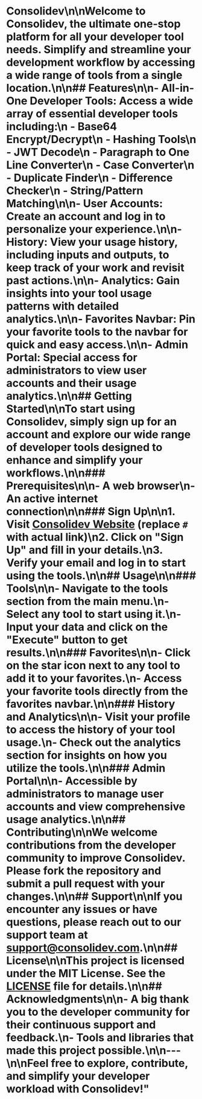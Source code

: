 
# Consolidev\n\nWelcome to Consolidev, the ultimate one-stop platform for all your developer tool needs. Simplify and streamline your development workflow by accessing a wide range of tools from a single location.\n\n## Features\n\n- **All-in-One Developer Tools**: Access a wide array of essential developer tools including:\n  - Base64 Encrypt/Decrypt\n  - Hashing Tools\n  - JWT Decode\n  - Paragraph to One Line Converter\n  - Case Converter\n  - Duplicate Finder\n  - Difference Checker\n  - String/Pattern Matching\n\n- **User Accounts**: Create an account and log in to personalize your experience.\n\n- **History**: View your usage history, including inputs and outputs, to keep track of your work and revisit past actions.\n\n- **Analytics**: Gain insights into your tool usage patterns with detailed analytics.\n\n- **Favorites Navbar**: Pin your favorite tools to the navbar for quick and easy access.\n\n- **Admin Portal**: Special access for administrators to view user accounts and their usage analytics.\n\n## Getting Started\n\nTo start using Consolidev, simply sign up for an account and explore our wide range of developer tools designed to enhance and simplify your workflows.\n\n### Prerequisites\n\n- A web browser\n- An active internet connection\n\n### Sign Up\n\n1. Visit [Consolidev Website](#) (replace `#` with actual link)\n2. Click on \"Sign Up\" and fill in your details.\n3. Verify your email and log in to start using the tools.\n\n## Usage\n\n### Tools\n\n- Navigate to the tools section from the main menu.\n- Select any tool to start using it.\n- Input your data and click on the \"Execute\" button to get results.\n\n### Favorites\n\n- Click on the star icon next to any tool to add it to your favorites.\n- Access your favorite tools directly from the favorites navbar.\n\n### History and Analytics\n\n- Visit your profile to access the history of your tool usage.\n- Check out the analytics section for insights on how you utilize the tools.\n\n### Admin Portal\n\n- Accessible by administrators to manage user accounts and view comprehensive usage analytics.\n\n## Contributing\n\nWe welcome contributions from the developer community to improve Consolidev. Please fork the repository and submit a pull request with your changes.\n\n## Support\n\nIf you encounter any issues or have questions, please reach out to our support team at support@consolidev.com.\n\n## License\n\nThis project is licensed under the MIT License. See the [LICENSE](LICENSE) file for details.\n\n## Acknowledgments\n\n- A big thank you to the developer community for their continuous support and feedback.\n- Tools and libraries that made this project possible.\n\n---\n\nFeel free to explore, contribute, and simplify your developer workload with Consolidev!"
